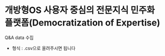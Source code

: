 # __개방형OS 사용자 중심의 전문지식 민주화 플랫폼(Democratization of Expertise)__

Q&A data 수집
- 형식 : .csv으로 올려주시면 됩니다
